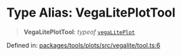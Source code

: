 # Type Alias: VegaLitePlotTool

> **VegaLitePlotTool**: *typeof* [`vegaLitePlot`](../variables/vegaLitePlot.md)

Defined in: [packages/tools/plots/src/vegalite/tool.ts:6](https://github.com/geodaopenjs/openassistant/blob/0a6a7e7306d75a25dc968b3117f04cb7bd613bec/packages/tools/plots/src/vegalite/tool.ts#L6)
